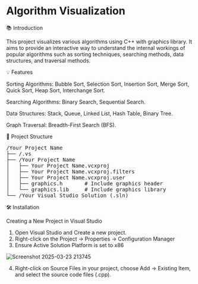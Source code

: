 # Algorithm Visualization

📚 Introduction

This project visualizes various algorithms using C++ with graphics library. It aims to provide an interactive way to understand the internal workings of popular algorithms such as sorting techniques, searching methods, data structures, and traversal methods.

💡 Features

Sorting Algorithms: Bubble Sort, Selection Sort, Insertion Sort, Merge Sort, Quick Sort, Heap Sort, Interchange Sort.

Searching Algorithms: Binary Search, Sequential Search.

Data Structures: Stack, Queue, Linked List, Hash Table, Binary Tree.

Graph Traversal: Breadth-First Search (BFS).

📂 Project Structure

<pre>
/Your Project Name
├── /.vs
├── /Your Project Name
│   ├── Your Project Name.vcxproj
│   ├── Your Project Name.vcxproj.filters
│   ├── Your Project Name.vcxproj.user
│   ├── graphics.h       # Include graphics header
│   └── graphics.lib     # Include graphics library
└── /Your Visual Studio Solution (.sln)
</pre>

🛠️ Installation

Creating a New Project in Visual Studio

1. Open Visual Studio and Create a new project.
2. Right-click on the Project → Properties → Configuration Manager
3. Ensure Active Solution Platform is set to x86
   
![Screenshot 2025-03-23 213745](https://github.com/user-attachments/assets/970826de-63be-4061-93f4-96ae0173b07b)

4. Right-click on Source Files in your project, choose Add → Existing Item, and select the source code files (.cpp).


